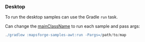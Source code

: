 ### Desktop

To run the desktop samples can use the Gradle `run` task.

Can change the [mainClassName](../mapsforge-samples-awt/build.gradle) to run each sample and pass args:
```groovy
./gradlew :mapsforge-samples-awt:run -Pargs=/path/to/map
```
